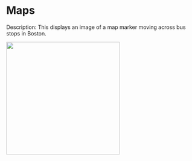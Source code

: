 # Maps
Description: This displays an image of a map marker moving across bus stops in Boston.

<img src= "MIT.png" width = '300'/>
